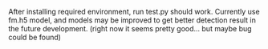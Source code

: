 After installing required environment, run test.py should work. 
Currently use fm.h5 model, and models may be improved to get better detection result in the future development. (right now it seems pretty good... but maybe bug could be found)
